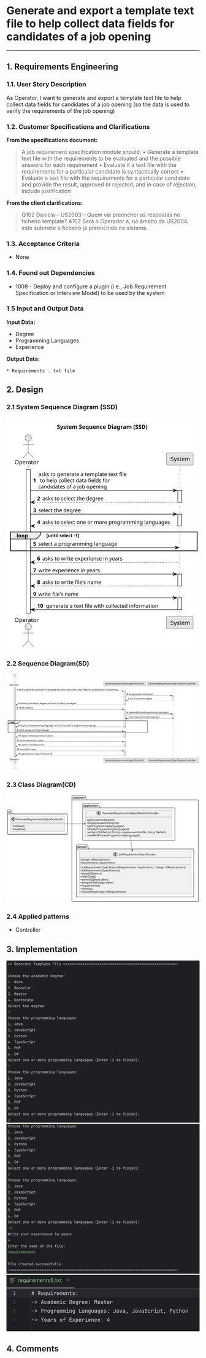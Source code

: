 # Generate and export a template text file to help collect data fields for candidates of a job opening

--------

## 1. Requirements Engineering

### 1.1. User Story Description

As Operator, I want to generate and export a template text file to help collect data fields for candidates of a job opening (so the data is used to verify the requirements of the job opening)

### 1.2. Customer Specifications and Clarifications

**From the specifications document:**

> A job requirement specification module should:
>• Generate a template text file with the requirements to be evaluated and the possible
answers for each requirement
>• Evaluate if a text file with the requirements for a particular candidate is syntactically
correct
>• Evaluate a text file with the requirements for a particular candidate and provide the
result, approved or rejected, and in case of rejection, include justification

**From the client clarifications:**

> Q102 Daniela – US2003 – Quem vai preencher as respostas no ficheiro template?
A102 Será o Operador e, no âmbito da US2004, este submete o ficheiro já preenchido no sistema.

### 1.3. Acceptance Criteria

* None

### 1.4. Found out Dependencies

* 1008 - Deploy and configure a plugin (i.e., Job Requirement Specification or Interview Model) to be used by the system

### 1.5 Input and Output Data

**Input Data:**

* Degree
* Programming Languages
* Experience

**Output Data:**

    * Requirements . txt file


## 2. Design

### 2.1 System Sequence Diagram (SSD)

![System Sequence Diagram](system-sequence-diagram.svg)

### 2.2 Sequence Diagram(SD)

![Sequence Diagram](sequence-diagram.svg)

### 2.3 Class Diagram(CD)

![Class Diagram](class-diagram.svg)

### 2.4 Applied patterns

- Controller

## 3. Implementation

![Implementation Image](ImplementationImage1.png)
![Implementation Image](ImplementationImage2.png)
![Implementation Image](ImplementationImage3.png)



## 4. Comments





